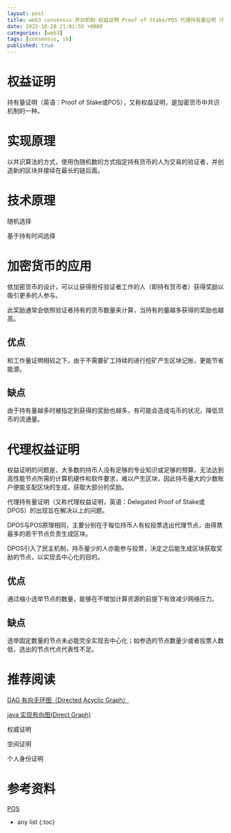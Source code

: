 ```yaml
---
layout: post
title: web3 consensus 共识机制 权益证明 Proof of Stake/POS 代理持有量证明（代理权益证明 Delegated Proof of Stake/DPOS）
date: 2022-10-28 21:01:55 +0800
categories: [web3]
tags: [consensus, sh]
published: true
---
```


# 权益证明

持有量证明（英语：Proof of Stake或POS），又称权益证明，是加密货币中共识机制的一种。

# 实现原理

以共识算法的方式，使用伪随机数的方式指定持有货币的人为交易的验证者，并创造新的区块并接续在最长的链后面。

# 技术原理

随机选择

基于持有时间选择

# 加密货币的应用

依加密货币的设计，可以让获得担任验证者工作的人（即持有货币者）获得奖励以吸引更多的人参与。

此奖励通常会依照验证者持有的货币数量来计算，当持有的量越多获得的奖励也越高。

## 优点

和工作量证明相较之下，由于不需要矿工持续的进行挖矿产生区块记账，更能节省能源。

## 缺点

由于持有量越多时被指定到获得的奖励也越多，有可能会造成屯币的状况，降低货币的流通量。

# 代理权益证明

权益证明的问题是，大多数的持币人没有足够的专业知识或足够的预算，无法达到高性能节点所需的计算机硬件和软件要求，难以产生区块，因此持币量大的少数账户便能支配区块的生成，获取大部分的奖励。

代理持有量证明（又称代理权益证明，英语：Delegated Proof of Stake或DPOS）的出现旨在解决以上的问题。

DPOS与POS原理相同，主要分别在于每位持币人有权投票选出代理节点，由得票最多的若干节点负责生成区块。

DPOS引入了民主机制，持币量少的人亦能参与投票，决定之后能生成区块获取奖励的节点，以实现去中心化的目的。

## 优点

通过缩小选举节点的数量，能够在不增加计算资源的前提下有效减少网络压力。

## 缺点

选举固定数量的节点未必能完全实现去中心化；如参选的节点数量少或者投票人数低，选出的节点代点代表性不足。

# 推荐阅读

[DAG 有向无环图（Directed Acyclic Graph）](https://houbb.github.io/2020/01/23/data-struct-learn-03-dag)

[java 实现有向图(Direct Graph)](https://houbb.github.io/2020/01/23/data-struct-learn-03-direct-graph)

权威证明

空间证明

个人身份证明

# 参考资料

[POS](https://zh.wikipedia.org/wiki/%E6%8C%81%E6%9C%89%E9%87%8F%E8%AD%89%E6%98%8E)

* any list
{:toc}
